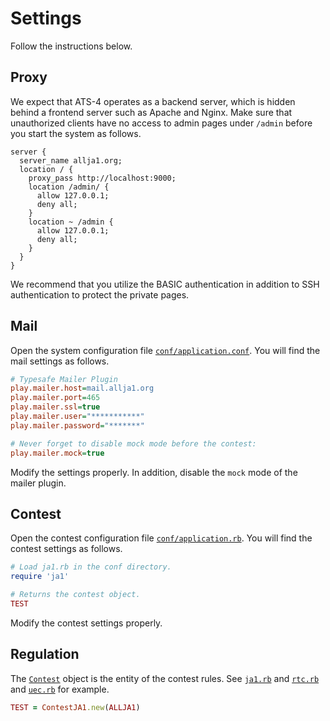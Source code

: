 Settings
====

Follow the instructions below.

## Proxy

We expect that ATS-4 operates as a backend server, which is hidden behind a frontend server such as Apache and Nginx.
Make sure that unauthorized clients have no access to admin pages under `/admin` before you start the system as follows.

```nginx
server {
  server_name allja1.org;
  location / {
    proxy_pass http://localhost:9000;
    location /admin/ {
      allow 127.0.0.1;
      deny all;
    }
    location ~ /admin {
      allow 127.0.0.1;
      deny all;
    }
  }
}
```

We recommend that you utilize the BASIC authentication in addition to SSH authentication to protect the private pages.

## Mail

Open the system configuration file [`conf/application.conf`](conf/application.conf).
You will find the mail settings as follows.

```ini
# Typesafe Mailer Plugin
play.mailer.host=mail.allja1.org
play.mailer.port=465
play.mailer.ssl=true
play.mailer.user="***********"
play.mailer.password="*******"

# Never forget to disable mock mode before the contest:
play.mailer.mock=true
```

Modify the settings properly.
In addition, disable the `mock` mode of the mailer plugin.

## Contest

Open the contest configuration file [`conf/application.rb`](conf/application.rb).
You will find the contest settings as follows.

```Ruby
# Load ja1.rb in the conf directory.
require 'ja1'

# Returns the contest object.
TEST
```

Modify the contest settings properly.

## Regulation

The [`Contest`](https://nextzlog.github.io/qxsl/doc/qxsl/ruler/Contest) object is the entity of the contest rules.
See [`ja1.rb`](conf/rules/ja1.rb) and [`rtc.rb`](conf/rules/rtc.rb) and [`uec.rb`](conf/rules/uec.rb) for example.

```Ruby
TEST = ContestJA1.new(ALLJA1)
```
